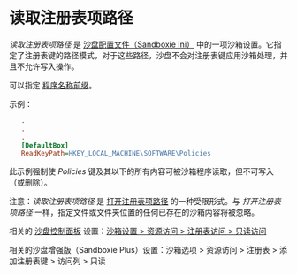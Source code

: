 # 读取注册表项路径

_读取注册表项路径_ 是 [沙盘配置文件（Sandboxie Ini）](SandboxieIni.md) 中的一项沙箱设置。它指定了注册表键的路径模式，对于这些路径，沙盘不会对注册表键应用沙箱处理，并且不允许写入操作。

可以指定 [程序名称前缀](ProgramNamePrefix.md)。

示例：

```ini
   .
   .
   .
   [DefaultBox]
   ReadKeyPath=HKEY_LOCAL_MACHINE\SOFTWARE\Policies
```

此示例强制使 _Policies_ 键及其以下的所有内容可被沙箱程序读取，但不可写入（或删除）。

注意：_读取注册表项路径_ 是 [打开注册表项路径](OpenKeyPath.md) 的一种受限形式。与 _打开注册表项路径_ 一样，指定文件或文件夹位置的任何已存在的沙箱内容将被忽略。

相关的 [沙盘控制面板](SandboxieControl.md) 设置：[沙箱设置 > 资源访问 > 注册表访问 > 只读访问](ResourceAccessSettings.md#registry-access--read-only-access)

相关的沙盘增强版（Sandboxie Plus）设置：沙箱选项 > 资源访问 > 注册表 > 添加注册表键 > 访问列 > 只读
